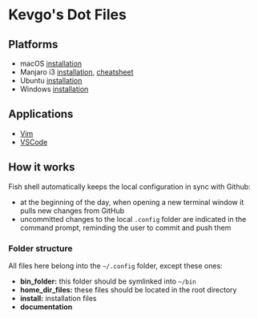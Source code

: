 # Kevgo's Dot Files

## Platforms

- macOS [installation](documentation/installation/macos.md)
- Manjaro i3 [installation](documentation/installation/manjaro_i3.md), [cheatsheet](documentation/i3_cheatsheet.md)
- Ubuntu [installation](documentation/installation/ubuntu.md)
- Windows [installation](documentation/installation/windows.md)


## Applications

- [Vim](documentation/vim.md)
- [VSCode](documentation/vscode/README.md)


## How it works

Fish shell automatically keeps the local configuration in sync with Github:
- at the beginning of the day,
  when opening a new terminal window
  it pulls new changes from GitHub
- uncommitted changes to the local `.config` folder are indicated in the command prompt,
  reminding the user to commit and push them

### Folder structure

All files here belong into the `~/.config` folder, except these ones:
  - __bin_folder:__ this folder should be symlinked into `~/bin`
  - __home_dir_files:__ these files should be located in the root directory
  - __install:__ installation files
  - __documentation__
